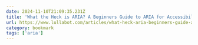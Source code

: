 ```yaml
---
date: 2024-11-10T21:09:35.231Z
title: 'What the Heck is ARIA? A Beginners Guide to ARIA for Accessibility'
url: https://www.lullabot.com/articles/what-heck-aria-beginners-guide-aria-accessibility
category: bookmark
tags: ['aria']
---
```

